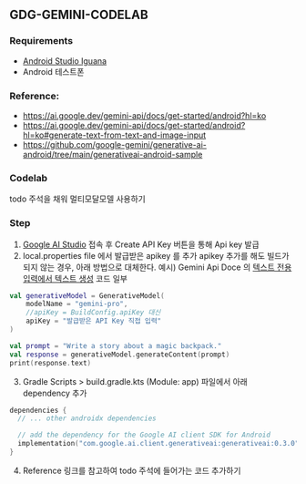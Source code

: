 ## GDG-GEMINI-CODELAB

### Requirements
- [Android Studio Iguana](https://developer.android.com/studio?hl=ko)
- Android 테스트폰

### Reference:
- https://ai.google.dev/gemini-api/docs/get-started/android?hl=ko
- https://ai.google.dev/gemini-api/docs/get-started/android?hl=ko#generate-text-from-text-and-image-input
- https://github.com/google-gemini/generative-ai-android/tree/main/generativeai-android-sample

### Codelab
todo 주석을 채워 멀티모달모델 사용하기

### Step
1. [Google AI Studio](https://aistudio.google.com/app/apikey) 접속 후 Create API Key 버튼을 통해 Api key 발급
2. local.properties file 에서 발급받은 apikey 를 추가
apikey 추가를 해도 빌드가 되지 않는 경우, 아래 방법으로 대체한다.
예시) Gemini Api Doce 의 [텍스트 전용 입력에서 텍스트 생성](https://ai.google.dev/gemini-api/docs/get-started/android?hl=ko#generate-text-from-text-input) 코드 일부
``` kotlin
val generativeModel = GenerativeModel(
    modelName = "gemini-pro",
    //apiKey = BuildConfig.apiKey 대신
    apiKey = "발급받은 API Key 직접 입력"
)

val prompt = "Write a story about a magic backpack."
val response = generativeModel.generateContent(prompt)
print(response.text)
```

3. Gradle Scripts > build.gradle.kts (Module: app) 파일에서 아래 dependency 추가
``` kotlin
dependencies {
  // ... other androidx dependencies

  // add the dependency for the Google AI client SDK for Android
  implementation("com.google.ai.client.generativeai:generativeai:0.3.0")
}
```
4. Reference 링크를 참고하여 todo 주석에 들어가는 코드 추가하기


